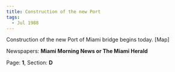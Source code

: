 ```yaml
---  
title: Construction of the new Port  
tags:  
  - Jul 1988  
---  
```

  
Construction of the new Port of Miami bridge begins today. [Map]  
  
Newspapers: **Miami Morning News or The Miami Herald**  
  
Page: **1**, Section: **D** 
